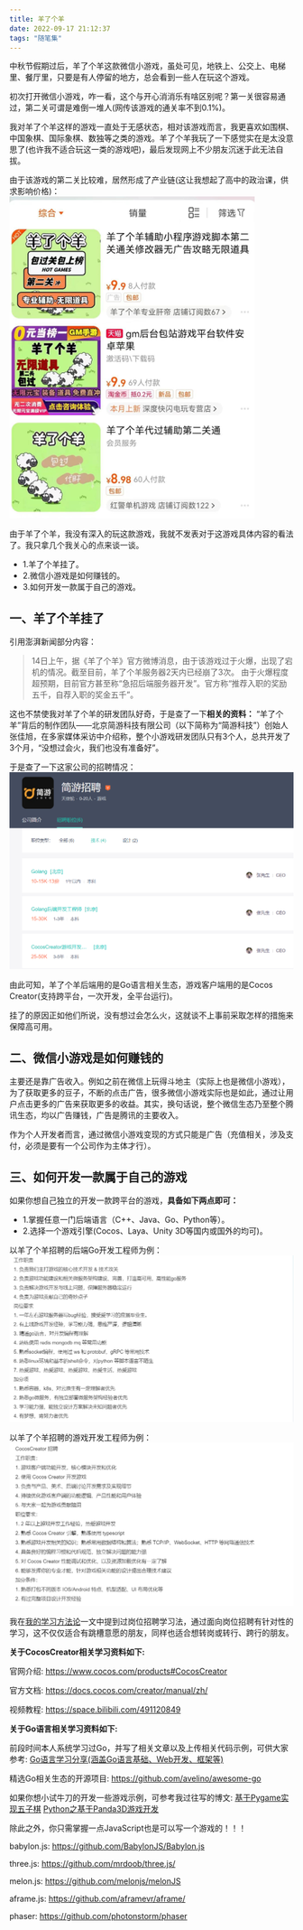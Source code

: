 ```yaml
---
title: 羊了个羊
date: 2022-09-17 21:12:37
tags: "随笔集"
---
```


中秋节假期过后，羊了个羊这款微信小游戏，虽处可见，地铁上、公交上、电梯里、餐厅里，只要是有人停留的地方，总会看到一些人在玩这个游戏。
<!--more-->

初次打开微信小游戏，咋一看，这个与开心消消乐有啥区别呢？第一关很容易通过，第二关可谓是难倒一堆人(网传该游戏的通关率不到0.1%)。

我对羊了个羊这样的游戏一直处于无感状态，相对该游戏而言，我更喜欢如围棋、中国象棋、国际象棋、数独等之类的游戏。羊了个羊我玩了一下感觉实在是太没意思了(也许我不适合玩这一类的游戏吧)，最后发现网上不少朋友沉迷于此无法自拔。

由于该游戏的第二关比较难，居然形成了产业链(这让我想起了高中的政治课，供求影响价格)：
![图一](羊了个羊/01.png)

由于羊了个羊，我没有深入的玩这款游戏，我就不发表对于这游戏具体内容的看法了。我只拿几个我关心的点来谈一谈。

- 1.羊了个羊挂了。
- 2.微信小游戏是如何赚钱的。
- 3.如何开发一款属于自己的游戏。


## 一、羊了个羊挂了

引用澎湃新闻部分内容：
> 14日上午，据《羊了个羊》官方微博消息，由于该游戏过于火爆，出现了宕机的情况。截至目前，羊了个羊服务器2天内已经崩了3次。
由于火爆程度超预期，目前官方甚至称“急招后端服务器开发”。官方称“推荐入职的奖励五千，自荐入职的奖金五千”。

这也不禁使我对羊了个羊的研发团队好奇，于是查了一下**相关的资料：**
“羊了个羊”背后的制作团队——北京简游科技有限公司（以下简称为“简游科技”）创始人张佳旭，在多家媒体采访中介绍称，整个小游戏研发团队只有3个人，总共开发了3个月，“没想过会火，我们也没有准备好”。

于是查了一下这家公司的招聘情况：
![图二](羊了个羊/02.png)

由此可知，羊了个羊后端用的是Go语言相关生态，游戏客户端用的是Cocos Creator(支持跨平台，一次开发，全平台运行)。

挂了的原因正如他们所说，没有想过会怎么火，这就谈不上事前采取怎样的措施来保障高可用。

## 二、微信小游戏是如何赚钱的
主要还是靠广告收入。例如之前在微信上玩得斗地主（实际上也是微信小游戏），为了获取更多的豆子，不断的点击广告，很多微信小游戏实际也是如此，通过让用户点击更多的广告来获取更多的收益。其实，换句话说，整个微信生态乃至整个腾讯生态，均以广告赚钱，广告是腾讯的主要收入。

作为个人开发者而言，通过微信小游戏变现的方式只能是广告（充值相关，涉及支付，必须是要有一个公司作为主体才行）。


## 三、如何开发一款属于自己的游戏
如果你想自己独立的开发一款跨平台的游戏，**具备如下两点即可：**

- 1.掌握任意一门后端语言（C++、Java、Go、Python等）。
- 2.选择一个游戏引擎(Cocos、Laya、Unity 3D等国内或国外的均可)。


以羊了个羊招聘的后端Go开发工程师为例：
![图三](羊了个羊/03.png)

以羊了个羊招聘的游戏开发工程师为例：
![图三](羊了个羊/04.png)

我在[我的学习方法论](https://youcongtech.com/2022/04/30/%E6%88%91%E7%9A%84%E5%AD%A6%E4%B9%A0%E6%96%B9%E6%B3%95%E8%AE%BA/)一文中提到过岗位招聘学习法，通过面向岗位招聘有针对性的学习，这不仅仅适合有跳槽意愿的朋友，同样也适合想转岗或转行、跨行的朋友。

**关于CocosCreator相关学习资料如下:**

官网介绍:
https://www.cocos.com/products#CocosCreator

官方文档:
https://docs.cocos.com/creator/manual/zh/

视频教程:
https://space.bilibili.com/491120849

**关于Go语言相关学习资料如下:**

前段时间本人系统学习过Go，并写了相关文章以及上传相关代码示例，可供大家参考:
[Go语言学习分享(涵盖Go语言基础、Web开发、框架等)](https://youcongtech.com/2022/09/03/Go%E8%AF%AD%E8%A8%80%E5%AD%A6%E4%B9%A0%E5%88%86%E4%BA%AB/)

精选Go相关生态的开源项目:
https://github.com/avelino/awesome-go

如果你想小试牛刀的开发一些游戏示例，可参考我过往写的博文:
[基于Pygame实现五子棋](https://youcongtech.com/2022/07/24/%E5%9F%BA%E4%BA%8EPygame%E5%AE%9E%E7%8E%B0%E4%BA%94%E5%AD%90%E6%A3%8B/)
[Python之基于Panda3D游戏开发](https://youcongtech.com/2022/08/22/Python%E4%B9%8B%E5%9F%BA%E4%BA%8EPanda3D%E6%B8%B8%E6%88%8F%E5%BC%80%E5%8F%91/)

除此之外，你只需掌握一点JavaScript也是可以写一个游戏的！！！

babylon.js:
https://github.com/BabylonJS/Babylon.js

three.js:
https://github.com/mrdoob/three.js/

melon.js:
https://github.com/melonjs/melonJS

aframe.js:
https://github.com/aframevr/aframe/

phaser:
https://github.com/photonstorm/phaser
